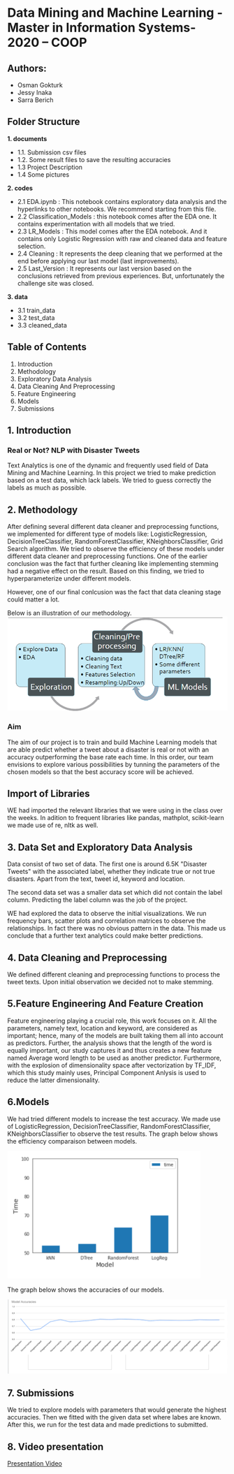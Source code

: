 # Data Mining and Machine Learning -Master in Information Systems-2020 – COOP

## Authors:
- Osman Gokturk
- Jessy Inaka
- Sarra Berich

## Folder Structure
**1. documents**
  - 1.1. Submission csv files
  - 1.2. Some result files to save the resulting accuracies
  - 1.3  Project Description
  - 1.4  Some pictures
  
**2. codes**
  - 2.1 EDA.ipynb : This notebook contains exploratory data analysis and the hyperlinks to other notebooks. We recommend starting from this file. 
  - 2.2 Classification_Models : this notebook comes after the EDA one. It contains experimentation with all models that we tried.
  - 2.3 LR_Models : This model comes after the EDA notebook. And it contains only Logistic Regression with raw and cleaned data and feature selection.
  - 2.4 Cleaning : It represents the deep cleaning that we performed at the end before applying our last model (last improvements).
  - 2.5 Last_Version : It represents our last version based on the conclusions retrieved from previous experiences. But, unfortunately the challenge site was closed.
  
**3. data**
  - 3.1 train_data
  - 3.2 test_data
  - 3.3 cleaned_data

## Table of Contents
1. Introduction
2. Methodology
3. Exploratory Data Analysis
4. Data Cleaning And Preprocessing
5. Feature Engineering
6. Models
7. Submissions


## 1. Introduction
### Real or Not? NLP with Disaster Tweets 
Text Analytics is one of the dynamic and frequently used field of Data Mining and Machine Learning. In this project we tried to make prediction based on a test data, which lack labels. We tried to guess correctly the labels as much as possible. 


## 2. Methodology
After defining several different data cleaner and preprocessing functions, we implemented for different type of models like: LogisticRegression, DecisionTreeClassifier, RandomForestClassifier, KNeighborsClassifier, Grid Search algorithm. We tried to observe the efficiency of these models under different data cleaner and preprocessing functions. One of the earlier conclusion was the fact that further cleaning like implementing stemming had a negative effect on the result. Based on this finding, we tried to hyperparameterize under different models. 

However, one of our final conlcusion was the fact that data cleaning stage could matter a lot. 

Below is an illustration of our methodology.
![alt text](https://github.com/sarrab/DMML2020_COOP/blob/main/documents/Methodology.PNG?raw=true)


### Aim
The aim of our project is to train and build Machine Learning models that are able predict whether a tweet about a disaster is real or not with an accuracy outperforming the base rate each time. In this order, our team envisions to explore various possibilities by tunning the parameters of the chosen models so that the best accuracy score will be achieved.

##  Import of Libraries
WE had imported the relevant libraries that we were using in the class over the weeks. In adition to frequent libraries like pandas, mathplot, scikit-learn we made use of re, nltk as well. 

## 3. Data Set and Exploratory Data Analysis
Data consist of two set of data. The first one is around 6.5K "Disaster Tweets" with the associated label, whether they indicate true or not true disasters. Apart from the text, tweet id, keyword and location. 

The second data set was a smaller data set which did not contain the label column. Predicting the label column was the job of the project. 

WE had explored the data to observe the initial visualizations. We run frequency bars, scatter plots and correlation matrices to observe the relationships. In fact there was no obvious pattern in the data. This made us conclude that a further text analytics could make better predictions. 

## 4. Data Cleaning and Preprocessing
We defined different cleaning and preprocessing functions to process the tweet texts. Upon initial observation we decided not to make stemming.

## 5.Feature Engineering And Feature Creation
Feature engineering playing a crucial role, this work focuses on it. All the parameters, namely text, location and keyword, are considered as important; hence, many of the models are built taking them all into account as predictors. Further, the analysis shows that the length of the word is equally important, our study captures it and thus creates a new feature named Average word length to be used as another predictor. Furthermore, with the explosion of dimensionality space after vectorization by TF_IDF, which this study mainly uses, Principal Component Anlysis is used to reduce the latter dimensionality.

## 6.Models
We had tried different models to increase the test accuracy. We made use of LogisticRegression, DecisionTreeClassifier, RandomForestClassifier, KNeighborsClassifier to observe the test results. 
The graph below shows the efficiency comparaison between models.

![alt text](https://github.com/sarrab/DMML2020_COOP/blob/main/documents/EfficiencyComp.PNG?raw=true)

The graph below shows the accuracies of our models.



![alt text](https://github.com/sarrab/DMML2020_COOP/blob/main/documents/AccuracyGraph.PNG?raw=true)

## 7. Submissions
We tried to explore models with parameters that would generate the highest accuracies. Then we fitted with the given data set where labes are known. After this, we run for the test data and made predictions to submitted.  

## 8. Video presentation
[Presentation Video](https://www.youtube.com/watch?v=iV5zGblNjbM&feature=youtu.be")





